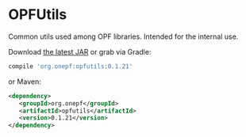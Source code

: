 OPFUtils
========

Common utils used among OPF libraries. Intended for the internal use.

Download [the latest JAR][opfutils-latest-jar] or grab via Gradle:
```groovy
compile 'org.onepf:opfutils:0.1.21'
```

or Maven:
```xml
<dependency>
   <groupId>org.onepf</groupId>
   <artifactId>opfutils</artifactId>
   <version>0.1.21</version>
</dependency>
```

[opfutils-latest-jar]: https://github.com/onepf/OPFUtils/releases/download/v0.1.21/opfutils-0.1.21.jar